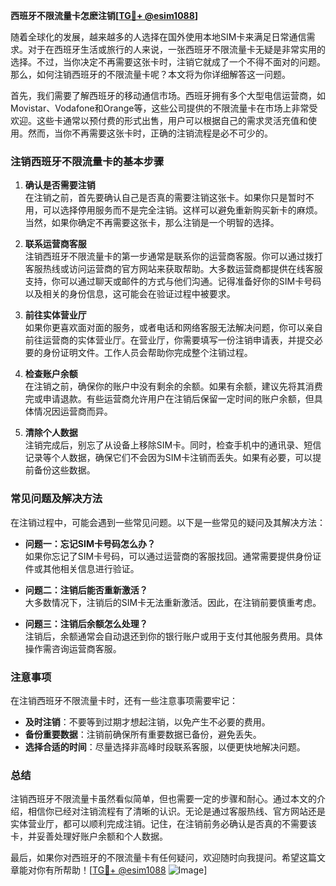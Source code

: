 **西班牙不限流量卡怎麽注销[[TG💪+ @esim1088](https://t.me/s/esim1088)]**

随着全球化的发展，越来越多的人选择在国外使用本地SIM卡来满足日常通信需求。对于在西班牙生活或旅行的人来说，一张西班牙不限流量卡无疑是非常实用的选择。不过，当你决定不再需要这张卡时，注销它就成了一个不得不面对的问题。那么，如何注销西班牙的不限流量卡呢？本文将为你详细解答这一问题。

首先，我们需要了解西班牙的移动通信市场。西班牙拥有多个大型电信运营商，如Movistar、Vodafone和Orange等，这些公司提供的不限流量卡在市场上非常受欢迎。这些卡通常以预付费的形式出售，用户可以根据自己的需求灵活充值和使用。然而，当你不再需要这张卡时，正确的注销流程是必不可少的。

### 注销西班牙不限流量卡的基本步骤

1. **确认是否需要注销**  
   在注销之前，首先要确认自己是否真的需要注销这张卡。如果你只是暂时不用，可以选择停用服务而不是完全注销。这样可以避免重新购买新卡的麻烦。当然，如果你确定不再需要这张卡，那么注销是一个明智的选择。

2. **联系运营商客服**  
   注销西班牙不限流量卡的第一步通常是联系你的运营商客服。你可以通过拨打客服热线或访问运营商的官方网站来获取帮助。大多数运营商都提供在线客服支持，你可以通过聊天或邮件的方式与他们沟通。记得准备好你的SIM卡号码以及相关的身份信息，这可能会在验证过程中被要求。

3. **前往实体营业厅**  
   如果你更喜欢面对面的服务，或者电话和网络客服无法解决问题，你可以亲自前往运营商的实体营业厅。在营业厅，你需要填写一份注销申请表，并提交必要的身份证明文件。工作人员会帮助你完成整个注销过程。

4. **检查账户余额**  
   在注销之前，确保你的账户中没有剩余的余额。如果有余额，建议先将其消费完或申请退款。有些运营商允许用户在注销后保留一定时间的账户余额，但具体情况因运营商而异。

5. **清除个人数据**  
   注销完成后，别忘了从设备上移除SIM卡。同时，检查手机中的通讯录、短信记录等个人数据，确保它们不会因为SIM卡注销而丢失。如果有必要，可以提前备份这些数据。

### 常见问题及解决方法

在注销过程中，可能会遇到一些常见问题。以下是一些常见的疑问及其解决方法：

- **问题一：忘记SIM卡号码怎么办？**  
  如果你忘记了SIM卡号码，可以通过运营商的客服找回。通常需要提供身份证件或其他相关信息进行验证。

- **问题二：注销后能否重新激活？**  
  大多数情况下，注销后的SIM卡无法重新激活。因此，在注销前要慎重考虑。

- **问题三：注销后余额怎么处理？**  
  注销后，余额通常会自动退还到你的银行账户或用于支付其他服务费用。具体操作需咨询运营商客服。

### 注意事项

在注销西班牙不限流量卡时，还有一些注意事项需要牢记：

- **及时注销**：不要等到过期才想起注销，以免产生不必要的费用。
- **备份重要数据**：注销前确保所有重要数据已备份，避免丢失。
- **选择合适的时间**：尽量选择非高峰时段联系客服，以便更快地解决问题。

### 总结

注销西班牙不限流量卡虽然看似简单，但也需要一定的步骤和耐心。通过本文的介绍，相信你已经对注销流程有了清晰的认识。无论是通过客服热线、官方网站还是实体营业厅，都可以顺利完成注销。记住，在注销前务必确认是否真的不需要该卡，并妥善处理好账户余额和个人数据。

最后，如果你对西班牙的不限流量卡有任何疑问，欢迎随时向我提问。希望这篇文章能对你有所帮助！[[TG💪+ @esim1088](https://t.me/s/esim1088) ![Image](https://i.postimg.cc/4NQfJmqS/Snipaste-2025-05-13-00-14-12.png)]